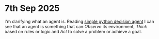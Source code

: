 # 7th Sep 2025

I'm clarifying what an agent is. Reading [simple python decision agent](https://www.anupshinde.com/simple-decision-agent-python/) I can see that an agent is something that can *Observe* its environment, *Think* based on rules or logic and *Act* to solve a problem or achieve a goal.


